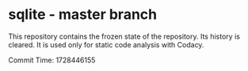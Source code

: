 # sqlite - master branch

This repository contains the frozen state of the repository.
Its history is cleared. It is used only for static code
analysis with Codacy.

Commit Time: 1728446155